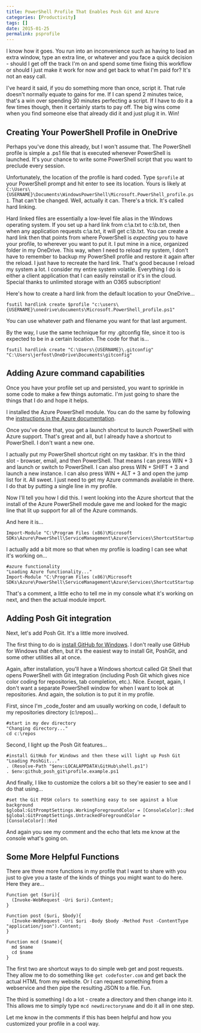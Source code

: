 ```yaml
---
title: PowerShell Profile That Enables Posh Git and Azure
categories: [Productivity]
tags: []
date: 2015-01-25
permalink: psprofile
---
```


I know how it goes. You run into an inconvenience such as having to load an extra window, type an extra line, or whatever and you face a quick decision - should I get off the track I&#39;m on and spend some time fixing this workflow or should I just make it work for now and get back to what I&#39;m paid for? It&#39;s not an easy call.
<!-- xmore -->

I&#39;ve heard it said, if you do something more than once, script it. That rule doesn&#39;t normally equate to gains for me. If I can spend 2 minutes twice, that&#39;s a win over spending 30 minutes perfecting a script. If I have to do it a few times though, then it certainly starts to pay off. The big wins come when you find someone else that already did it and just plug it in. Win!

## Creating Your PowerShell Profile in OneDrive

Perhaps you&#39;ve done this already, but I won&#39;t assume that. The PowerShell profile is simple a .ps1 file that is executed whenever PowerShell is launched. It&#39;s your chance to write some PowerShell script that you want to preclude every session.

Unfortunately, the location of the profile is hard coded. Type `$profile` at your PowerShell prompt and hit enter to see its location. Yours is likely at `C:\Users\{USERNAME}\Documents\WindowsPowerShell\Microsoft.PowerShell_profile.ps1`. That can&#39;t be changed. Well, actually it can. There&#39;s a trick. It&#39;s called hard linking.

Hard linked files are essentially a low-level file alias in the Windows operating system. If you set up a hard link from c:\a.txt to c:\b.txt, then when any application requests c:\a.txt, it will get c:\b.txt. You can create a hard link then that points from where PowerShell is _expecting_ you to have your profile, to wherever you want to put it. I put mine in a nice, organized folder in my OneDrive. This way, when I need to reload my system, I don&#39;t have to remember to backup my PowerShell profile and restore it again after the reload. I just have to recreate the hard link. That&#39;s good because I reload my system a lot. I consider my entire system volatile. Everything I do is either a client application that I can easily reinstall or it&#39;s in the cloud. Special thanks to unlimited storage with an O365 subscription!

Here&#39;s how to create a hard link from the default location to your OneDrive...

```
fsutil hardlink create $profile "c:\users\{USERNAME}\onedrive\documents\Microsoft.PowerShell_profile.ps1"
```

You can use whatever path and filename you want for that last argument.

By the way, I use the same technique for my .gitconfig file, since it too is expected to be in a certain location. The code for that is...

```
fsutil hardlink create "C:\Users\{USERNAME}\.gitconfig" "C:\Users\jerfost\OneDrive\Documents\gitconfig"
```

## Adding Azure command capabilities

Once you have your profile set up and persisted, you want to sprinkle in some code to make a few things automatic. I&#39;m just going to share the things that I do and hope it helps.

I installed the Azure PowerShell module. You can do the same by following the [instructions in the Azure documentation](http://azure.microsoft.com/en-us/documentation/articles/install-configure-powershell/).

Once you&#39;ve done that, you get a launch shortcut to launch PowerShell with Azure support. That&#39;s great and all, but I already have a shortcut to PowerShell. I don&#39;t want a new one.

I actually put my PowerShell shortcut right on my taskbar. It&#39;s in the third slot - browser, email, and then PowerShell. That means I can press WIN + 3 and launch or switch to PowerShell. I can also press WIN + SHIFT + 3 and launch a new instance. I can also press WIN + ALT + 3 and open the jump list for it. All sweet. I just need to get my Azure commands available in there. I do that by putting a single line in my profile.

Now I&#39;ll tell you how I did this. I went looking into the Azure shortcut that the install of the Azure PowerShell module gave me and looked for the magic line that lit up support for all of the Azure commands.

And here it is...

```
Import-Module "C:\Program Files (x86)\Microsoft SDKs\Azure\PowerShell\ServiceManagement\Azure\Services\ShortcutStartup.ps1"
```

I actually add a bit more so that when my profile is loading I can see what it&#39;s working on...

```
#azure functionality
"Loading Azure functionality..."
Import-Module "C:\Program Files (x86)\Microsoft SDKs\Azure\PowerShell\ServiceManagement\Azure\Services\ShortcutStartup.ps1"
```

That&#39;s a comment, a little echo to tell me in my console what it&#39;s working on next, and then the actual module import.

## Adding Posh Git integration

Next, let&#39;s add Posh Git. It&#39;s a little more involved.

The first thing to do is [install GitHub for Windows](http://windows.github.com). I don&#39;t really use GitHub for Windows that often, but it&#39;s the easiest way to install Git, PoshGit, and some other utilities all at once.

Again, after installation, you&#39;ll have a Windows shortcut called Git Shell that opens PowerShell with Git integration (including Posh Git which gives nice color coding for repositories, tab completion, etc.). Nice. Except, again, I don&#39;t want a separate PowerShell window for when I want to look at repositories. And again, the solution is to put it in my profile.

First, since I&#39;m _code_foster and am usually working on code, I default to my repositories directory (c:\repos)...

```
#start in my dev directory
"Changing directory..."
cd c:\repos
```

Second, I light up the Posh Git features...

```
#install GitHub for Windows and then these will light up Posh Git
"Loading PoshGit..."
. (Resolve-Path "$env:LOCALAPPDATA\GitHub\shell.ps1")
. $env:github_posh_git\profile.example.ps1
```

And finally, I like to customize the colors a bit so they&#39;re easier to see and I do that using...

```
#set the Git POSH colors to something easy to see against a blue background
$global:GitPromptSettings.WorkingForegroundColor = [ConsoleColor]::Red 
$global:GitPromptSettings.UntrackedForegroundColor = [ConsoleColor]::Red
```

And again you see my comment and the echo that lets me know at the console what&#39;s going on.

## Some More Helpful Functions

There are three more functions in my profile that I want to share with you just to give you a taste of the kinds of things you might want to do here. Here they are...

```
Function get ($uri){
  (Invoke-WebRequest -Uri $uri).Content;
}

Function post ($uri, $body){
  (Invoke-WebRequest -Uri $uri -Body $body -Method Post -ContentType "application/json").Content;
}

Function mcd ($name){
  md $name
  cd $name
}
```

The first two are shortcut ways to do simple web get and post requests. They allow me to do something like `get codefoster.com` and get back the actual HTML from my website. Or I can request something from a webservice and then pipe the resulting JSON to a file. Fun.

The third is something I do a lot - create a directory and then change into it. This allows me to simply type `mcd newdirectoryname` and do it all in one step.

Let me know in the comments if this has been helpful and how you customized your profile in a cool way.